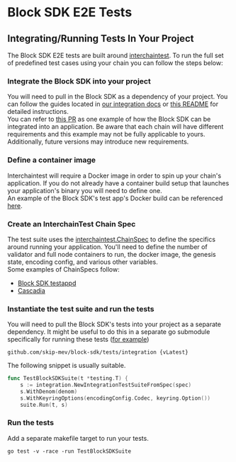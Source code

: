 # Block SDK E2E Tests

## Integrating/Running Tests In Your Project

The Block SDK E2E tests are built around [interchaintest](https://github.com/strangelove-ventures/interchaintest). To run the 
full set of predefined test cases using your chain you can follow the steps below:

### Integrate the Block SDK into your project  

You will need to pull in the Block SDK as a dependency of your project. You can follow the guides located in 
[our integration docs](https://docs.skip.money/chains/integrate-the-sdk/) or [this README](../../tests/app/README.md) for detailed instructions.  
You can refer to [this PR](https://github.com/CascadiaFoundation/cascadia/pull/33) as one example of how the Block SDK
can be integrated into an application. Be aware that each chain will have different requirements and this example may
not be fully applicable to yours. Additionally, future versions may introduce new requirements.

### Define a container image  

Interchaintest will require a Docker image in order to spin up your chain's application. If you do not already have a
container build setup that launches your application's binary you will need to define one.  
An example of the Block SDK's test app's Docker build can be referenced [here](../../contrib/images/block-sdk.e2e.Dockerfile).

### Create an InterchainTest Chain Spec  

The test suite uses the [interchaintest.ChainSpec](https://github.com/strangelove-ventures/interchaintest/blob/main/chainspec.go)
to define the specifics around running your application. You'll need to define the number of validator and full node containers to run, the docker image, the genesis state,
encoding config, and various other variables.  
Some examples of ChainSpecs follow:

* [Block SDK testappd](https://github.com/skip-mev/block-sdk/blob/335d7a216aaca757fee40a1ed63e13061e79b39d/tests/e2e/block_sdk_e2e_test.go#L71)
* [Cascadia](https://github.com/CascadiaFoundation/cascadia/blob/main/interchaintest/block_sdk_test.go)

### Instantiate the test suite and run the tests  

You will need to pull the Block SDK's tests into your project as a separate dependency. It might be useful to do this in
a separate go submodule specifically for running these tests ([for example](https://github.com/CascadiaFoundation/cascadia/tree/main/interchaintest))

```text
github.com/skip-mev/block-sdk/tests/integration {vLatest}
```

The following snippet is usually suitable.

```go
func TestBlockSDKSuite(t *testing.T) {
	s := integration.NewIntegrationTestSuiteFromSpec(spec)
	s.WithDenom(denom)
	s.WithKeyringOptions(encodingConfig.Codec, keyring.Option())
	suite.Run(t, s)
```

### Run the tests

Add a separate makefile target to run your tests.

```shell
go test -v -race -run TestBlockSDKSuite
```
